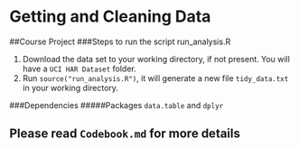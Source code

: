 # Getting and Cleaning Data
##Course Project
###Steps to run the script run_analysis.R
1. Download the data set to your working directory, if not present. You will have a `UCI HAR Dataset` folder.
2. Run `source("run_analysis.R")`, it will generate a new file `tidy_data.txt` in your working directory.

###Dependencies
#####Packages `data.table` and `dplyr`

## Please read `Codebook.md` for more details